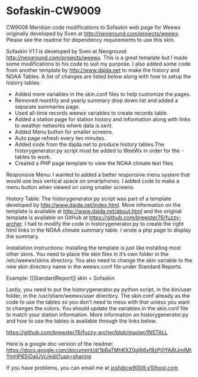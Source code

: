 # Sofaskin-CW9009
CW9009 Meridian code modifications to Sofaskin web page for Weewx originally developed by Sven at http://neoground.com/projects/weewx. Please see the readme for dependency requirements to use this skin. 

Sofaskin V1.1 is developed by Sven at Neoground: http://neoground.com/projects/weewx. This is a great template but I made some modifications to his code to suit my purpose. I also added some code from another template by http://www.dajda.net to make the history and NOAA Tables. A list of changes are listed below along with how to setup the history tables. 

- Added more variables in the skin.conf files to help customize the pages. 
- Removed monthly and yearly summary drop down list and added a separate summaries page. 
- Used all-time records weewx variables to create records table.
- Added a station page for station history and information along with links to weather networks where data is sent.  
- Added Menu button for smaller screens.
- Auto page refresh every ten minutes.
- Added code from the dajda.net to produce history tables.The historygenerator.py script must be added to WeeWx in order for the - tables to work.
- Created a PHP page template to view the NOAA climate text files.

Responsive Menu:
I wanted to added a better responsive menu system that would use less vertical space on smartphones. I added code to make a menu button when viewed on using smaller screens.

History Table:
The historygenerator.py script was part of a template developed by http://www.dajda.net/index.html. More information on the template is available at http://www.dajda.net/about.html and the original template is available on GitHub at 
https://github.com/brewster76/fuzzy-archer. I had to modify the code in historygenerator.py to create the right html links in the NOAA climate summary table. I wrote a php page to display the summary. 


Installation instructions:
Installing the template is just like installing most other skins. You need to place the skin files in it’s own folder in the /etc/weewx/skins directory. You also need to change the skin variable to the new skin directory name in the weewx.conf file under Standard Reports. 

Example:
[[StandardReport]]
skin = Sofaskin 

Lastly, you need to put the historygenerator.py python script, in the bin/user folder, in the /usr/share/weewx/user directory. The skin.conf already as the code to use the tables so you don’t need to mess with that unless you want to changes the colors. You should update the variables in the skin.conf file to match your station information. More information on historygenerator.py and how to use the tables is available through the links below.

https://github.com/brewster76/fuzzy-archer/blob/master/INSTALL

Here is a google doc version of the readme: https://docs.google.com/document/d/1bBaTMhKXZ0gI66xf8zPj0YA8tJmlMtYmHP65jOaiUVc/edit?usp=sharing

If you have problems, you can email me at josh@cw9009.x10host.com 
